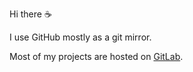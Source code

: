 Hi there :coffee:

I use GitHub mostly as a git mirror.

Most of my projects are hosted on [GitLab].

<!-- ![GitHub Stats] -->
<!-- ![Language Stats] -->

<!-- links -->

[GitLab]: https://gitlab.com/valeth
[GitHub Stats]: https://github-readme-stats.vercel.app/api?username=valeth&count_private=true&include_all_commits=true&theme=dark
[Language Stats]: https://github-readme-stats.vercel.app/api/top-langs/?username=valeth&theme=dark
[Hakatime]: https://github-readme-stats.vercel.app/api/wakatime?username=valeth?api_domain=

